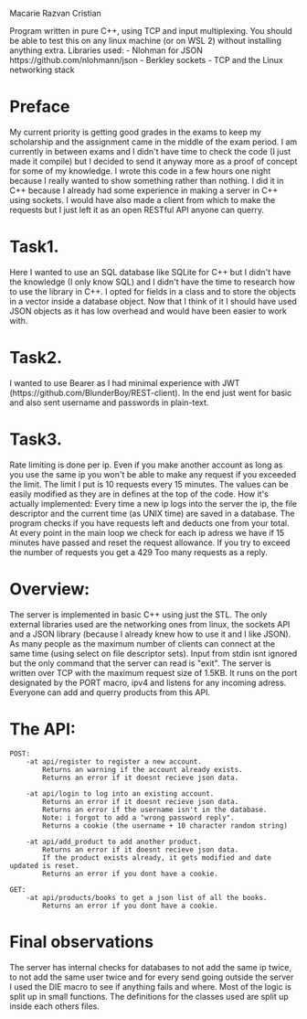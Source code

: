 Macarie Razvan Cristian

<p>
Program written in pure C++, using TCP and input multiplexing.
You should be able to test this on any linux machine (or on WSL 2) without
installing anything extra.
Libraries used: 
    - Nlohman for JSON https://github.com/nlohmann/json
    - Berkley sockets
    - TCP and the Linux networking stack
</p>

Preface
======

<p>
    My current priority is getting good grades in the exams to keep
my scholarship and the assignment came in the middle of the exam 
period. I am currently in between exams and I didn't have time to check
the code (I just made it compile) but I decided to send it anyway
more as a proof of concept for some of my knowledge. I wrote this code
in a few hours one night because I really wanted to show something rather
than nothing. 
    I did it in C++ because I already had some experience in making a server
in C++ using sockets. I would have also made a client from which to make 
the requests but I just left it as an open RESTful API anyone can querry.
</p>

Task1.
======
<p>
    Here I wanted to use an SQL database like SQLite for C++ but I didn't have
the knowledge (I only know SQL) and I didn't have the time to research how to 
use the library in C++.
    I opted for fields in a class and to store the objects in a vector inside
a database object. Now that I think of it I should have used JSON objects as
it has low overhead and would have been easier to work with.
</p>

Task2.
======

<p>
    I wanted to use Bearer as I had minimal experience with JWT 
(https://github.com/BlunderBoy/REST-client). In the end just went for basic
and also sent username and passwords in plain-text.
</p>

Task3.
======

<p>
    Rate limiting is done per ip. Even if you make another account as long as
you use the same ip you won't be able to make any request if you exceeded the limit.
The limit I put is 10 requests every 15 minutes. The values can be easily modified
as they are in defines at the top of the code.
    How it's actually implemented: Every time a new ip logs into the server the ip,
the file descriptor and the current time (as UNIX time) are saved in a database.
The program checks if you have requests left and deducts one from your total.
At every point in the main loop we check for each ip adress we have if 15 minutes 
have passed and reset the request allowance.
    If you try to exceed the number of requests you get a 429 Too many requests as
a reply.
</p>

Overview:
======

<p>
    The server is implemented in basic C++ using just the STL. The only external
libraries used are the networking ones from linux, the sockets API and a JSON 
library (because I already knew how to use it and I like JSON). As many people as
the maximum number of clients can connect at the same time (using select on file
descriptor sets). Input from stdin isnt ignored but the only command that the
server can read is "exit".
    The server is written over TCP with the maximum request size of 1.5KB.
It runs on the port designated by the PORT macro, ipv4 and listens for any
incoming adress.
    Everyone can add and querry products from this API.
</p>

The API:
======
```
POST:
    -at api/register to register a new account.
        Returns an warning if the account already exists.
        Returns an error if it doesnt recieve json data.

    -at api/login to log into an existing account.
        Returns an error if it doesnt recieve json data.
        Returns an error if the username isn't in the database.
        Note: i forgot to add a "wrong password reply".
        Returns a cookie (the username + 10 character random string)

    -at api/add_product to add another product.
        Returns an error if it doesnt recieve json data.
        If the product exists already, it gets modified and date updated is reset.
        Returns an error if you dont have a cookie.

GET:
    -at api/products/books to get a json list of all the books.
        Returns an error if you dont have a cookie.
```

Final observations
=========
<p>
    The server has internal checks for databases to not add the same ip twice, to not
add the same user twice and for every send going outside the server I used the DIE macro to
see if anything fails and where. Most of the logic is split up in small functions. The definitions 
for the classes used are split up inside each others files.
</p>
